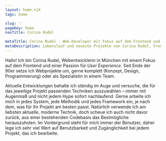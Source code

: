 ```yaml
---
layout: home.njk
tags: home

slug: ''
pageKey: home
navTitle: Corina Rudel

metaTitle: Corina Rudel - Web-Developer mit Fokus auf dem Frontend und einer Passion für User Experience
metaDescription: Lebenslauf und neueste Projekte von Corina Rudel, Frontend- und Web-Developer in München
---
```


Hallo! Ich bin Corina Rudel, Webentwicklerin in München mit einem Fokus auf dem Frontend und einer Passion für <i lang="en">User Experience</i>. Seit Ende der 90er setze ich Webprojekte um, gerne komplett (Konzept, Design, Programmierung) oder als Spezialistin in einem Team.

Aktuelle Entwicklungen behalte ich ständig im Auge und versuche, die für das jeweilige Projekt passenden Techniken auszuwählen&nbsp;&ndash; immer mit Augenmaß und nicht jedem Hype sofort nachlaufend. Gerne arbeite ich mich in jedes System, jede Methodik und jedes Framework ein, je nach dem, was für Ihr Projekt am besten passt. Natürlich verwende ich am liebsten aktuelle, moderne Technik, doch scheue ich auch nicht davor zurück, aus einer bestehenden Codebasis das Bestmögliche herauszuholen. Im Vordergrund steht für mich immer der Benutzer, daher lege ich sehr viel Wert auf Benutzbarkeit und Zugänglichkeit bei jedem Projekt, das ich bearbeite.
